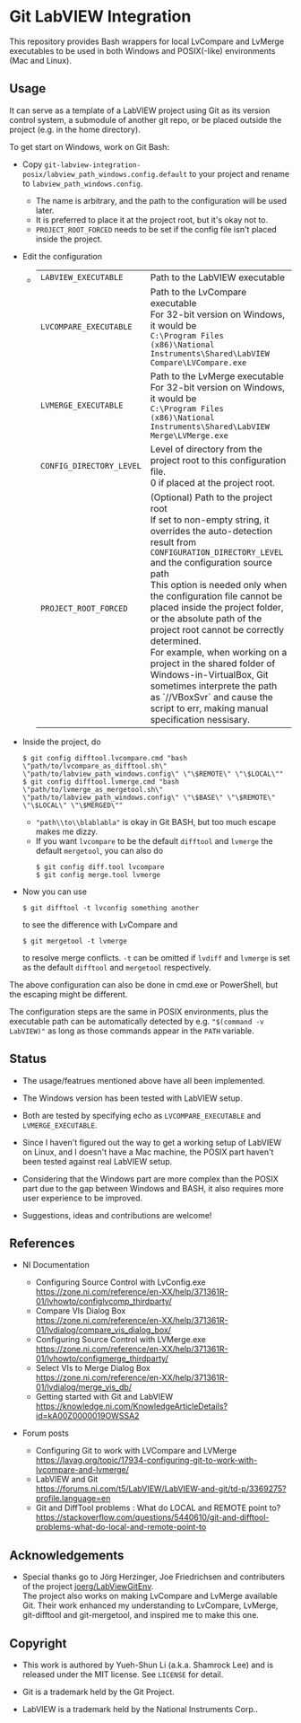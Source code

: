 # Git LabVIEW Integration

This repository provides Bash wrappers for local LvCompare and LvMerge executables to be used in both Windows and POSIX(-like) environments (Mac and Linux).

## Usage

It can serve as a template of a LabVIEW project using Git as its version control system, a submodule of another git repo, or be placed outside the project (e.g. in the home directory).

To get start on Windows, work on Git Bash:

*   Copy `git-labview-integration-posix/labview_path_windows.config.default` to your project and rename to `labview_path_windows.config`.

    *   The name is arbitrary, and the path to the configuration will be used later.
    *   It is preferred to place it at the project root, but it's okay not to.
    *   `PROJECT_ROOT_FORCED` needs to be set if the config file isn't placed inside the project.

*   Edit the configuration
    *   <table>
        <tr><td><code>LABVIEW_EXECUTABLE</code></td><td>Path to the LabVIEW executable </td></tr>
        <tr><td><code>LVCOMPARE_EXECUTABLE</code></td><td>Path to the LvCompare executable<br />
                                                          For 32-bit version on Windows, it would be<br />
                                                          <code>C:\Program Files (x86)\National Instruments\Shared\LabVIEW Compare\LVCompare.exe</code></td></tr>
        <tr><td><code>LVMERGE_EXECUTABLE</code></td><td>Path to the LvMerge executable<br />
                                                        For 32-bit version on Windows, it would be<br />
                                                        <code>C:\Program Files (x86)\National Instruments\Shared\LabVIEW Merge\LVMerge.exe</code></td></tr>
        <tr><td><code>CONFIG_DIRECTORY_LEVEL</code></td><td>Level of directory from the project root to this configuration file.<br />
                                                            0 if placed at the project root.</td></tr>
        <tr><td><code>PROJECT_ROOT_FORCED</code></td><td>(Optional) Path to the project root<br/>
                                                         If set to non-empty string, it overrides the auto-detection result
                                                         from <code>CONFIGURATION_DIRECTORY_LEVEL</code> and the configuration source path<br />
                                                         This option is needed only when the configuration file
                                                         cannot be placed inside the project folder, or
                                                         the absolute path of the project root cannot be correctly determined.<br />
                                                         For example, when working on a project in the shared folder of Windows-in-VirtualBox,
                                                         Git sometimes interprete the path as `//VBoxSvr` and cause the script to err,
                                                         making manual specification nessisary.</td></tr>
        </table>

*   Inside the project, do
    ```console
    $ git config difftool.lvcompare.cmd "bash \"path/to/lvcompare_as_difftool.sh\" \"path/to/labview_path_windows.config\" \"\$REMOTE\" \"\$LOCAL\""
    $ git config difftool.lvmerge.cmd "bash \"path/to/lvmerge_as_mergetool.sh\" \"path/to/labview_path_windows.config\" \"\$BASE\" \"\$REMOTE\" \"\$LOCAL\" \"\$MERGED\""
    ```
    *   `"path\\to\\blablabla"` is okay in Git BASH, but too much escape makes me dizzy.
    *   If you want `lvcompare` to be the default `difftool` and `lvmerge` the default `mergetool`, you can also do
        ```console
        $ git config diff.tool lvcompare
        $ git config merge.tool lvmerge
        ```
 
 *   Now you can use
     ```console
     $ git difftool -t lvconfig something another
     ```
     to see the difference with LvCompare and
     ```console
     $ git mergetool -t lvmerge
     ```
     to resolve merge conflicts.
     `-t` can be omitted if `lvdiff` and `lvmerge` is set as the default `difftool` and `mergetool` respectively.

The above configuration can also be done in cmd.exe or PowerShell, but the escaping might be different.

The configuration steps are the same in POSIX environments, plus the executable path can be automatically detected by e.g. `"$(command -v LabVIEW)"` as long as those commands appear in the `PATH` variable.

## Status

*   The usage/featrues mentioned above have all been implemented.

*   The Windows version has been tested with LabVIEW setup.

*   Both are tested by specifying echo as `LVCOMPARE_EXECUTABLE` and `LVMERGE_EXECUTABLE`.

*   Since I haven't figured out the way to get a working setup of LabVIEW on Linux,
    and I doesn't have a Mac machine,
    the POSIX part haven't been tested against real LabVIEW setup.

*   Considering that the Windows part are more complex than the POSIX part
    due to the gap between Windows and BASH, it also requires more user experience to be improved.

*   Suggestions, ideas and contributions are welcome!

## References

*   NI Documentation
    *   Configuring Source Control with LvConfig.exe\
        https://zone.ni.com/reference/en-XX/help/371361R-01/lvhowto/configlvcomp_thirdparty/
    *   Compare VIs Dialog Box\
        https://zone.ni.com/reference/en-XX/help/371361R-01/lvdialog/compare_vis_dialog_box/
    *   Configuring Source Control with LVMerge.exe\
        https://zone.ni.com/reference/en-XX/help/371361R-01/lvhowto/configmerge_thirdparty/
    *   Select VIs to Merge Dialog Box\
        https://zone.ni.com/reference/en-XX/help/371361R-01/lvdialog/merge_vis_db/
    *   Getting started with Git and LabVIEW\
        https://knowledge.ni.com/KnowledgeArticleDetails?id=kA00Z0000019OWSSA2

*   Forum posts
    *   Configuring Git to work with LVCompare and LVMerge\
        https://lavag.org/topic/17934-configuring-git-to-work-with-lvcompare-and-lvmerge/
    *   LabVIEW and Git\
        https://forums.ni.com/t5/LabVIEW/LabVIEW-and-git/td-p/3369275?profile.language=en
    *   Git and DiffTool problems : What do LOCAL and REMOTE point to?\
        https://stackoverflow.com/questions/5440610/git-and-difftool-problems-what-do-local-and-remote-point-to


## Acknowledgements

*   Special thanks go to Jörg Herzinger, Joe Friedrichsen and contributers of the project [joerg/LabViewGitEnv](https://github.com/joerg/LabViewGitEnv).\
    The project also works on making LvCompare and LvMerge available Git.
    Their work enhanced my understanding to LvCompare, LvMerge, git-difftool and git-mergetool, and inspired me to make this one.

## Copyright

*   This work is authored by Yueh-Shun Li (a.k.a. Shamrock Lee) and is released under the MIT license. See `LICENSE` for detail.

*   Git is a trademark held by the Git Project.

*   LabVIEW is a trademark held by the National Instruments Corp..
